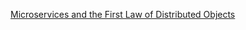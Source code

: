[Microservices and the First Law of Distributed Objects](http://martinfowler.com/articles/distributed-objects-microservices.html)

